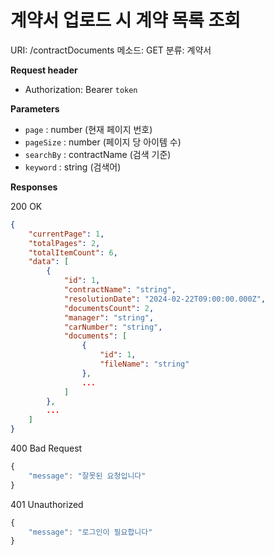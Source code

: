 # 계약서 업로드 시 계약 목록 조회

URI: /contractDocuments
메소드: GET
분류: 계약서

**Request header**

- Authorization: Bearer `token`

**Parameters**

- `page` : number (현재 페이지 번호)
- `pageSize` : number (페이지 당 아이템 수)
- `searchBy` : contractName (검색 기준)
- `keyword` : string (검색어)

**Responses**

200 OK

```json
{
	"currentPage": 1,
	"totalPages": 2,
	"totalItemCount": 6,
	"data": [
		{
			"id": 1,
			"contractName": "string",
			"resolutionDate": "2024-02-22T09:00:00.000Z",
			"documentsCount": 2,
			"manager": "string",
			"carNumber": "string",
			"documents": [
				{
					"id": 1,
					"fileName": "string"
				},
				...
			]
		},
		...
	]
}
```

400 Bad Request

```jsx
{
	"message": "잘못된 요청입니다"
}
```

401 Unauthorized

```jsx
{
	"message": "로그인이 필요합니다"
}
```